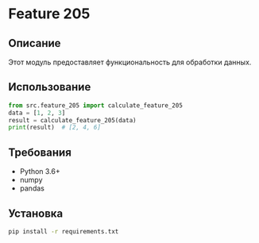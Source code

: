 # Feature 205
## Описание
Этот модуль предоставляет функциональность для обработки данных.
## Использование
```python
from src.feature_205 import calculate_feature_205
data = [1, 2, 3]
result = calculate_feature_205(data)
print(result)  # [2, 4, 6]
```
## Требования
- Python 3.6+
- numpy
- pandas
## Установка
```bash
pip install -r requirements.txt
```